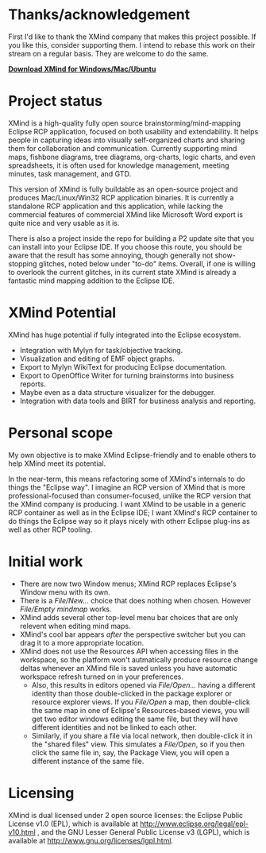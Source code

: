 # Thanks/acknowledgement

First I'd like to thank the XMind company that makes this project possible.  If you like this, consider supporting them.  I intend to rebase this work on their stream on a regular basis.  They are welcome to do the same.

**[Download XMind for Windows/Mac/Ubuntu](http://www.xmind.net/download/)**

# Project status

XMind is a high-quality fully open source brainstorming/mind-mapping Eclipse RCP application, focused on both usability and extendability. It helps people in capturing ideas into visually self-organized charts and sharing them for collaboration and communication. Currently supporting mind maps, fishbone diagrams, tree diagrams, org-charts, logic charts, and even spreadsheets, it is often used for knowledge management, meeting minutes, task management, and GTD.

This version of XMind is fully buildable as an open-source project and produces Mac/Linux/Win32 RCP application binaries.  It is currently a standalone RCP application and this application, while lacking the commercial features of commercial XMind like Microsoft Word export is quite nice and very usable as it is.

There is also a project inside the repo for building a P2 update site that you can install into your Eclipse IDE.  If you choose this route, you should be aware that the result has some annoying, though generally not show-stopping glitches, noted below under "to-do" items.  Overall, if one is willing to overlook the current glitches, in its current state XMind is already a fantastic mind mapping addition to the Eclipse IDE.

# XMind Potential

XMind has huge potential if fully integrated into the Eclipse ecosystem.

* Integration with Mylyn for task/objective tracking.
* Visualization and editing of EMF object graphs.
* Export to Mylyn WikiText for producing Eclipse documentation.
* Export to OpenOffice Writer for turning brainstorms into business reports.
* Maybe even as a data structure visualizer for the debugger.
* Integration with data tools and BIRT for business analysis and reporting.

# Personal scope

My own objective is to make XMind Eclipse-friendly and to enable others to help XMind meet its potential.

In the near-term, this means refactoring some of XMind's internals to do things the "Eclipse way".  I imagine an RCP version of XMind that is more professional-focused than consumer-focused, unlike the RCP version that the XMind company is producing.  I want XMind to be usable in a generic RCP container as well as in the Eclipse IDE; I want XMind's RCP container to do things the Eclipse way so it plays nicely with otherr Eclipse plug-ins as well as other RCP tooling.

# Initial work

* There are now two Window menus; XMind RCP replaces Eclipse's Window menu with its own.
* There is a *File/New...* choice that does nothing when chosen.  However *File/Empty mindmap* works.
* XMind adds several other top-level menu bar choices that are only relevent when editing mind maps.
* XMind's cool bar appears *after* the perspective switcher but you can drag it to a more appropriate location.
* XMind does not use the Resources API when accessing files in the workspace, so the platform won't autmatically produce resource change deltas whenever an XMind file is saved unless you have automatic workspace refresh turned on in your preferences.
    * Also, this results in editors opened via *File/Open...* having a different identity than those double-clicked in the package explorer or resource explorer views.  If you *File/Open* a map, then double-click the same map in one of Eclipse's Resources-based views, you will get two editor windows editing the same file, but they will have different identities and not be linked to each other.  
    * Similarly, if you share a file via local network, then double-click it in the "shared files" view.  This simulates a *File/Open*, so if you then click the same file in, say, the Package View, you will open a different instance of the same file.


# Licensing

XMind is dual licensed under 2 open source licenses: the Eclipse Public License v1.0 (EPL), which is available at http://www.eclipse.org/legal/epl-v10.html , and the GNU Lesser General Public License v3 (LGPL), which is available at http://www.gnu.org/licenses/lgpl.html.

